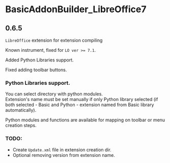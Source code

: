 # BasicAddonBuilder_LibreOffice7 

## 0.6.5

`LibreOffice` extension for extension compiling  

Known instrument, fixed for `LO ver >= 7.1`.

Added Python Libraries support.  

Fixed adding toolbar buttons.

### Python Libraries support.

You can select directory with python modules.  
Extension's name must be set manually if only Python library selected (if both selected - Basic and Python - extension named from Basic library automatically).

Python modules and functions are available for mapping on toolbar or menu creation steps.


### TODO: 
- Create `Update.xml` file in extension creation dir.
- Optional removing version from extension name. 
